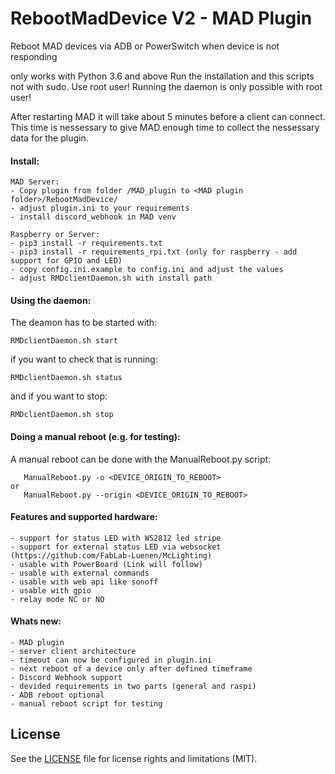 # RebootMadDevice V2 - MAD Plugin
Reboot MAD devices via ADB or PowerSwitch when device is not responding

only works with Python 3.6 and above
Run the installation and this scripts not with sudo. Use root user!
Running the daemon is only possible with root user!

After restarting MAD it will take about 5 minutes before a client can connect. 
This time is nessessary to give MAD enough time to collect the nessessary data for the plugin.

#### Install:
```
MAD Server:
- Copy plugin from folder /MAD_plugin to <MAD plugin folder>/RebootMadDevice/ 
- adjust plugin.ini to your requirements
- install discord_webhook in MAD venv

Raspberry or Server:
- pip3 install -r requirements.txt
- pip3 install -r requirements_rpi.txt (only for raspberry - add support for GPIO and LED)
- copy config.ini.example to config.ini and adjust the values
- adjust RMDclientDaemon.sh with install path
```

#### Using the daemon:
 
The deamon has to be started with:
```
RMDclientDaemon.sh start
```
if you want to check that is running:
```
RMDclientDaemon.sh status
```

and if you want to stop:
```
RMDclientDaemon.sh stop
```

#### Doing a manual reboot (e.g. for testing):
 
A manual reboot can be done with the ManualReboot.py script:
```
   ManualReboot.py -o <DEVICE_ORIGIN_TO_REBOOT>
or
   ManualReboot.py --origin <DEVICE_ORIGIN_TO_REBOOT>
```

#### Features and supported hardware:
```
- support for status LED with WS2812 led stripe
- support for external status LED via websocket (https://github.com/FabLab-Luenen/McLighting)
- usable with PowerBoard (Link will follow)
- usable with external commands
- usable with web api like sonoff
- usable with gpio
- relay mode NC or NO
```
#### Whats new:
```
- MAD plugin 
- server client architecture
- timeout can now be configured in plugin.ini
- next reboot of a device only after defined timeframe
- Discord Webhook support
- devided requirements in two parts (general and raspi)
- ADB reboot optional
- manual reboot script for testing
```
## License
See the [LICENSE](https://github.com/GhostTalker/RebootMadDevice/blob/master/LICENSE.md) file for license rights and limitations (MIT).
